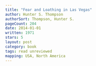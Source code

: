 ```yaml
---
title: "Fear and Loathing in Las Vegas"
author: Hunter S. Thompson
authorSort: Thompson, Hunter S.
pageCount: 204
date: 2014-01-01
written: 1971
stars: 5
layout: post
category: book
tags: read unreviewed
mapping: USA, North America
---
```

